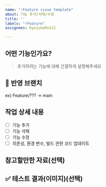 ```yaml
---
name: "⚡Feature issue template"
about: 기능 추가/삭제/수정
title: ''
labels: "⚡Feature"
assignees: hyojunahn111

---
```


## 어떤 기능인가요?

> 추가하려는 기능에 대해 간결하게 설명해주세요

## 🎯 반영 브랜치
ex) Feature/??? -> main


## 작업 상세 내용

- [ ] 기능 추가
- [ ] 기능 삭제
- [ ] 기능 수정
- [ ] 의존성, 환경 변수, 빌드 관련 코드 업데이트

## 참고할만한 자료(선택)
>

## ✅ 테스트 결과(이미지)(선택)
>
